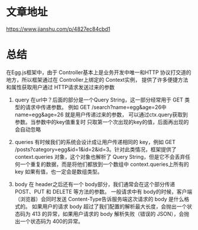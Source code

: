 # 文章地址
https://www.jianshu.com/p/4827ec84cbd1
# 总结
在Egg.js框架中，由于 Controller基本上是业务开发中唯一和HTTP 协议打交道的地方，所以框架通过在 Controller上绑定的 Context实例，
提供了许多便捷方法和属性获取用户通过 HTTP请求发送过来的参数
1. query
 在url中？后面的部分是一个Query String，这一部分经常用于 GET 类型的请求中传递参数。
例如 GET /search?name=egg&age=26中 name=egg&age=26 就是用户传递过来的参数，
可以通过ctx.query获取到参数。当参数中的key值重复时 只取第一个次出现的key的值，后面再出现的会自动忽略

2. queries 
有时候我们的系统会设计成让用户传递相同的 key，例如 GET /posts?category=egg&id=1&id=2&id=3。针对此类情况，框架提供了 context.queries 对象，这个对象也解析了 Query String，但是它不会丢弃任何一个重复的数据，而是将他们都放到一个数组中
context.queries上所有的 key 如果有值，也一定会是数组类型。

3. body
在 header之后还有一个 body部分，我们通常会在这个部分传递 POST、PUT 和 DELETE 等方法的参数。
一般请求中有 body的时候，客户端（浏览器）会同时发送 Content-Type告诉服务端这次请求的 body 是什么格式的。
如果用户的请求 body 超过了我们配置的解析最大长度，会抛出一个状态码为 413 的异常，如果用户请求的 body 解析失败（错误的 JSON），会抛出一个状态码为 400的异常。